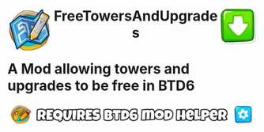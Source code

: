 <h1 align="center">
<a href="https://github.com/doombubbles/template-mod/releases/latest/download/FreeTowersAndUpgrades.dll">
    <img align="left" alt="Icon" height="90" src="Icon.png">
    <img align="right" alt="Download" height="75" src="https://raw.githubusercontent.com/gurrenm3/BTD-Mod-Helper/master/BloonsTD6%20Mod%20Helper/Resources/DownloadBtn.png">
</a>
FreeTowersAndUpgrades
</h1>

# A Mod allowing towers and upgrades to be free in BTD6

[![Requires BTD6 Mod Helper](https://raw.githubusercontent.com/gurrenm3/BTD-Mod-Helper/master/banner.png)](https://github.com/gurrenm3/BTD-Mod-Helper#readme)
